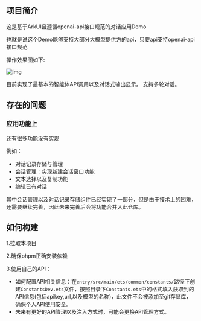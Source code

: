 ## 项目简介
这是基于ArkUI且遵循openai-api接口规范的对话应用Demo

也就是说这个Demo能够支持大部分大模型提供方的api，只要api支持openai-api接口规范

操作效果图如下:

![img](https://img2023.cnblogs.com/blog/3416663/202502/3416663-20250210163326062-605433814.gif)



目前实现了最基本的智能体API调用以及对话式输出显示。
支持多轮对话。

## 存在的问题
### 应用功能上
还有很多功能没有实现

例如：
- 对话记录存储与管理
- 会话管理：实现新建会话窗口功能
- 文本选择以及复制功能
- 编辑已有对话

其中会话管理以及对话记录存储组件已经实现了一部分，但是由于技术上的困难，还需要继续完善，因此未来完善后会将功能合并入此仓库。

## 如何构建
1.拉取本项目

2.确保ohpm正确安装依赖

3.使用自己的API：


- 如何配置API相关信息：在`entry/src/main/ets/common/constants/`路径下创建`ConstantsDev.ets`文件，按照目录下`Constants.ets`中的格式填入获取到的API信息(包括apikey,url,以及模型的名称)，此文件不会被添加至git存储库，确保个人API使用安全。
- 未来有更好的API管理以及注入方式时，可能会更换API管理方式。





